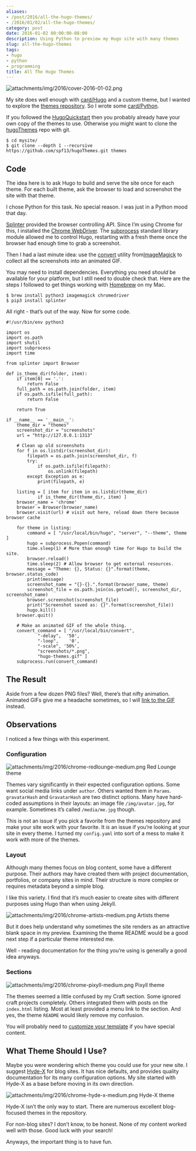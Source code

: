 ```yaml
---
aliases:
- /post/2016/all-the-hugo-themes/
- /2016/01/02/all-the-hugo-themes/
category: post
date: 2016-01-02 00:00:00-08:00
description: Using Python to preview my Hugo site with many themes
slug: all-the-hugo-themes
tags:
- hugo
- python
- programming
title: All The Hugo Themes
---
```


![attachments/img/2016/cover-2016-01-02.png](../../../attachments/img/2016/cover-2016-01-02.png)

My site does well enough with [card/Hugo](../../../card/Hugo.md) and a custom theme, but I wanted to explore the [themes repository](https://themes.gohugo.io). So I wrote some [card/Python](../../../card/Python.md).

If you followed the [HugoQuickstart](https://gohugo.io/overview/quickstart/) then you probably already have your own copy of the themes to use. Otherwise you might want to clone the [hugoThemes](https://github.com/spf13/hugoThemes/) repo with git.

````console
$ cd mysite/
$ git clone --depth 1 --recursive https://github.com/spf13/hugoThemes.git themes
````

## Code

The idea here is to ask Hugo to build and serve the site once for each theme. For each built theme, ask the browser to load and screenshot the site with that theme.

I chose Python for this task. No special reason. I was just in a Python mood that day.

[Splinter](https://splinter.readthedocs.org) provided the browser controlling API. Since I’m using Chrome for this, I installed the [Chrome WebDriver](https://splinter.readthedocs.org/en/latest/drivers/chrome.html). The [subprocess](https://docs.python.org/3.5/library/subprocess.html) standard library module allowed me to control Hugo, restarting with a fresh theme once the browser had enough time to grab a screenshot.

Then I had a last minute idea: use the [convert](https://imagemagick.org/script/convert.php) utility from[ImageMagick](https://imagemagick.org/script/index.php) to collect all the screenshots into an animated GIF.

You may need to install dependencies. Everything you need *should* be
available for your platform, but I still need to double check that. Here
are the steps I followed to get things working with
[Homebrew](https://brew.sh) on my Mac.

````console
$ brew install python3 imagemagick chromedriver
$ pip3 install splinter
````

All right - that’s out of the way. Now for some code.

````python{title="show-themes.py"}
#!/usr/bin/env python3

import os
import os.path
import shutil
import subprocess
import time

from splinter import Browser

def is_theme_dir(folder, item):
    if item[0] == '.':
        return False
    full_path = os.path.join(folder, item)
    if os.path.isfile(full_path):
        return False

    return True

if __name__ == '__main__':
    theme_dir = "themes"
    screenshot_dir = "screenshots"
    url = "http://127.0.0.1:1313"

    # Clean up old screenshots
    for f in os.listdir(screenshot_dir):
        filepath = os.path.join(screenshot_dir, f)
        try:
            if os.path.isfile(filepath):
                os.unlink(filepath)
        except Exception as e:
            print(filepath, e)

    listing = [ item for item in os.listdir(theme_dir)
            if is_theme_dir(theme_dir, item) ]
    browser_name = 'chrome'
    browser = Browser(browser_name)
    browser.visit(url) # visit out here, reload down there because browser cache

    for theme in listing:
        command = [ "/usr/local/bin/hugo", "server", "--theme", theme ]
        hugo = subprocess.Popen(command)
        time.sleep(1) # More than enough time for Hugo to build the site.
        browser.reload()
        time.sleep(2) # Allow browser to get external resources.
        message = "Theme: {}, Status: {}".format(theme, browser.status_code)
        print(message)
        screenshot_name = "{}-{}.".format(browser_name, theme)
        screenshot_file = os.path.join(os.getcwd(), screenshot_dir, screenshot_name)
        browser.screenshot(screenshot_file)
        print("Screenshot saved as: {}".format(screenshot_file))
        hugo.kill()
    browser.quit()

    # Make an animated GIF of the whole thing.
    convert_command = [ "/usr/local/bin/convert",
            "-delay",  '50',
            "-loop",    '0',
            "-scale", '50%',
            "screenshots/*.png",
            "hugo-themes.gif" ]
    subprocess.run(convert_command)
````

## The Result

Aside from a few dozen PNG files? Well, there’s that nifty animation. Animated GIFs give me a headache sometimes, so I will [link to the GIF](/attachments/img/2016/hugo-themes.gif) instead.

## Observations

I noticed a few things with this experiment.

### Configuration

![attachments/img/2016/chrome-redlounge-medium.png](../../../attachments/img/2016/chrome-redlounge-medium.png)
Red Lounge theme

Themes vary significantly in their expected configuration options. Some want social media links under `author`. Others wanted them in `Params`. `gravatarHash` and `GravatarHash` are two distinct options. Many have hard-coded assumptions in their layouts: an image file `/img/avatar.jpg`, for example. Sometimes it’s called `/media/me.jpg` though.

This is not an issue if you pick a favorite from the themes repository and make your site work with your favorite. It *is* an issue if you’re looking at your site in every theme. I turned my `config.yaml` into sort of a mess to make it work with more of the themes.

### Layout

Although many themes focus on blog content, some have a different purpose. Their authors may have created them with project documentation, portfolios, or company sites in mind. Their structure is more complex or requires metadata beyond a simple blog.

I like this variety. I find that it’s much easier to create sites with different purposes using Hugo than when using Jekyll.

![attachments/img/2016/chrome-artists-medium.png](../../../attachments/img/2016/chrome-artists-medium.png)
Artists theme

But it does help understand why sometimes the site renders as an attractive blank space in my preview. Examining the theme README would be a good next step if a particular theme interested me.

Well - reading documentation for the thing you’re using is generally a good idea anyways.

### Sections

![attachments/img/2016/chrome-pixyll-medium.png](../../../attachments/img/2016/chrome-pixyll-medium.png)
Pixyll theme

The themes seemed a little confused by my Craft section. Some ignored craft projects completely. Others integrated them with posts on the `index.html` listing. Most at least provided a menu link to the section. And yes, the theme `README` would likely remove my confusion.

You will probably need to [customize your template](http://gohugo.io/themes/customizing/) if you have special content.

## What Theme Should I Use?

Maybe you were wondering which theme you could use for your new site. I suggest [Hyde-X](http://themes.gohugo.io/hyde-x/) for blog sites. It has nice defaults, and provides quality documentation for its many configuration options. My site started with Hyde-X as a base before moving in its own direction.

![attachments/img/2016/chrome-hyde-x-medium.png](../../../attachments/img/2016/chrome-hyde-x-medium.png)
Hyde-X theme

Hyde-X isn’t the only way to start. There are numerous excellent blog-focused themes in the repository.

For non-blog sites? I don’t know, to be honest. None of my content worked well with those. Good luck with your search!

Anyways, the important thing is to have fun.
